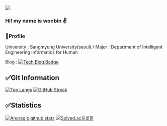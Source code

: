 <img src="https://capsule-render.vercel.app/api?type=waving&color=BDBDC8&height=150&section=header&text=Lwonbin"/>

### Hi! my name is wonbin ✌

### 🌙Profile
University : Sangmyung University(seoul) / Major : Department of Intelligent Engineering Informatics for Human

Blog : [![Tech Blog Badge](http://img.shields.io/badge/-Tech%20blog-black?style=flat-square&logo=github&link=https://lwb9036.tistory.com/)](https://lwb9036.tistory.com/)

## ✅GIt Information
[![Top Langs](https://github-readme-stats.vercel.app/api/top-langs/?username=Lwonbin)](https://github.com/Lwonbin/Lwonbin)       [![GitHub Streak](https://streak-stats.demolab.com/?user=Lwonbin&theme=dark)](https://git.io/streak-stats)


## ✅Statistics
[![Anurag's github stats](https://github-readme-stats.vercel.app/api?username=Lwonbin)](https://github.com/Lwonbin/Lwonbin)       [![Solved.ac프로필](http://mazassumnida.wtf/api/v2/generate_badge?boj=lwb9036)](https://solved.ac/lwb9036)

